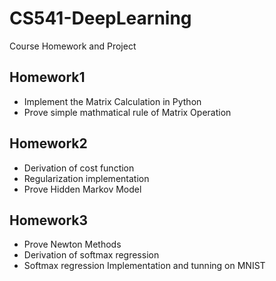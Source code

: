 # CS541-DeepLearning
Course Homework and Project

## Homework1
- Implement the Matrix Calculation in Python
- Prove simple mathmatical rule of Matrix Operation

## Homework2
- Derivation of cost function
- Regularization implementation
- Prove Hidden Markov Model

## Homework3
- Prove Newton Methods 
- Derivation of softmax regression
- Softmax regression Implementation and tunning on MNIST
